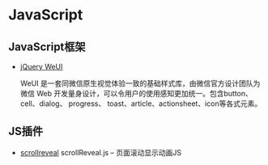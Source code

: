 # JavaScript
## JavaScript框架
- [jQuery WeUI](https://github.com/weui/weui)

    WeUI 是一套同微信原生视觉体验一致的基础样式库，由微信官方设计团队为微信 Web 开发量身设计，可以令用户的使用感知更加统一。包含button、cell、dialog、 progress、 toast、article、actionsheet、icon等各式元素。

## JS插件
- [scrollreveal](https://github.com/jlmakes/scrollreveal)
   scrollReveal.js – 页面滚动显示动画JS
